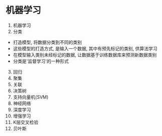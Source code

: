 # 机器学习

1. 机器学习
2. 分类
+ 打造模型, 将数据分类到不同的类别
+ 这些模型的打造方式, 是输入一个数据, 其中有预先标记的类别, 供算法学习
+ 在模型输入类别未经标记的数据, 让数据基于训练数据库来预测新数据类别
+ 分类是'监督学习'的一种形式
3. 回归
4. 聚集
5. 关联
6. 决策树
7. 支持向量机(SVM)
8. 神经网络
9. 深度学习
10. 增强学习
11. K层交叉检验
12. 贝叶斯
